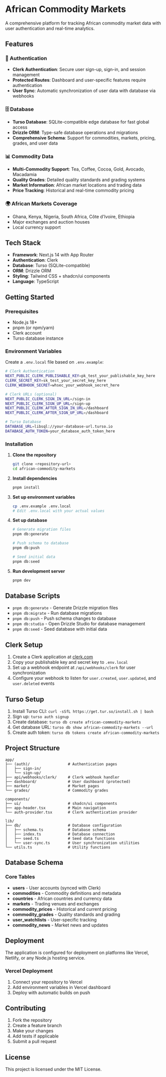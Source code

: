 # African Commodity Markets

A comprehensive platform for tracking African commodity market data with user authentication and real-time analytics.

## Features

### 🔐 Authentication
- **Clerk Authentication**: Secure user sign-up, sign-in, and session management
- **Protected Routes**: Dashboard and user-specific features require authentication
- **User Sync**: Automatic synchronization of user data with database via webhooks

### 🗄️ Database
- **Turso Database**: SQLite-compatible edge database for fast global access
- **Drizzle ORM**: Type-safe database operations and migrations
- **Comprehensive Schema**: Support for commodities, markets, pricing, grades, and user data

### 📊 Commodity Data
- **Multi-Commodity Support**: Tea, Coffee, Cocoa, Gold, Avocado, Macadamia
- **Quality Grades**: Detailed quality standards and grading systems
- **Market Information**: African market locations and trading data
- **Price Tracking**: Historical and real-time commodity pricing

### 🌍 African Markets Coverage
- Ghana, Kenya, Nigeria, South Africa, Côte d'Ivoire, Ethiopia
- Major exchanges and auction houses
- Local currency support

## Tech Stack

- **Framework**: Next.js 14 with App Router
- **Authentication**: Clerk
- **Database**: Turso (SQLite-compatible)
- **ORM**: Drizzle ORM
- **Styling**: Tailwind CSS + shadcn/ui components
- **Language**: TypeScript

## Getting Started

### Prerequisites
- Node.js 18+
- pnpm (or npm/yarn)
- Clerk account
- Turso database instance

### Environment Variables

Create a `.env.local` file based on `.env.example`:

```bash
# Clerk Authentication
NEXT_PUBLIC_CLERK_PUBLISHABLE_KEY=pk_test_your_publishable_key_here
CLERK_SECRET_KEY=sk_test_your_secret_key_here
CLERK_WEBHOOK_SECRET=whsec_your_webhook_secret_here

# Clerk URLs (optional)
NEXT_PUBLIC_CLERK_SIGN_IN_URL=/sign-in
NEXT_PUBLIC_CLERK_SIGN_UP_URL=/sign-up
NEXT_PUBLIC_CLERK_AFTER_SIGN_IN_URL=/dashboard
NEXT_PUBLIC_CLERK_AFTER_SIGN_UP_URL=/dashboard

# Turso Database
DATABASE_URL=libsql://your-database-url.turso.io
DATABASE_AUTH_TOKEN=your_database_auth_token_here
```

### Installation

1. **Clone the repository**
   ```bash
   git clone <repository-url>
   cd african-commodity-markets
   ```

2. **Install dependencies**
   ```bash
   pnpm install
   ```

3. **Set up environment variables**
   ```bash
   cp .env.example .env.local
   # Edit .env.local with your actual values
   ```

4. **Set up database**
   ```bash
   # Generate migration files
   pnpm db:generate
   
   # Push schema to database
   pnpm db:push
   
   # Seed initial data
   pnpm db:seed
   ```

5. **Run development server**
   ```bash
   pnpm dev
   ```

## Database Scripts

- `pnpm db:generate` - Generate Drizzle migration files
- `pnpm db:migrate` - Run database migrations
- `pnpm db:push` - Push schema changes to database
- `pnpm db:studio` - Open Drizzle Studio for database management
- `pnpm db:seed` - Seed database with initial data

## Clerk Setup

1. Create a Clerk application at [clerk.com](https://clerk.com)
2. Copy your publishable key and secret key to `.env.local`
3. Set up a webhook endpoint at `/api/webhooks/clerk` for user synchronization
4. Configure your webhook to listen for `user.created`, `user.updated`, and `user.deleted` events

## Turso Setup

1. Install Turso CLI: `curl -sSfL https://get.tur.so/install.sh | bash`
2. Sign up: `turso auth signup`
3. Create database: `turso db create african-commodity-markets`
4. Get database URL: `turso db show african-commodity-markets --url`
5. Create auth token: `turso db tokens create african-commodity-markets`

## Project Structure

```
app/
├── (auth)/                 # Authentication pages
│   ├── sign-in/
│   └── sign-up/
├── api/webhooks/clerk/     # Clerk webhook handler
├── dashboard/              # User dashboard (protected)
├── market/                 # Market pages
└── grades/                 # Commodity grades

components/
├── ui/                     # shadcn/ui components
├── app-header.tsx          # Main navigation
└── auth-provider.tsx       # Clerk authentication provider

lib/
├── db/                     # Database configuration
│   ├── schema.ts           # Database schema
│   ├── index.ts            # Database connection
│   ├── seed.ts             # Seed data functions
│   └── user-sync.ts        # User synchronization utilities
└── utils.ts                # Utility functions
```

## Database Schema

### Core Tables
- **users** - User accounts (synced with Clerk)
- **commodities** - Commodity definitions and metadata
- **countries** - African countries and currency data
- **markets** - Trading venues and exchanges
- **commodity_prices** - Historical and current pricing
- **commodity_grades** - Quality standards and grading
- **user_watchlists** - User-specific tracking
- **commodity_news** - Market news and updates

## Deployment

The application is configured for deployment on platforms like Vercel, Netlify, or any Node.js hosting service.

### Vercel Deployment
1. Connect your repository to Vercel
2. Add environment variables in Vercel dashboard
3. Deploy with automatic builds on push

## Contributing

1. Fork the repository
2. Create a feature branch
3. Make your changes
4. Add tests if applicable
5. Submit a pull request

## License

This project is licensed under the MIT License.
